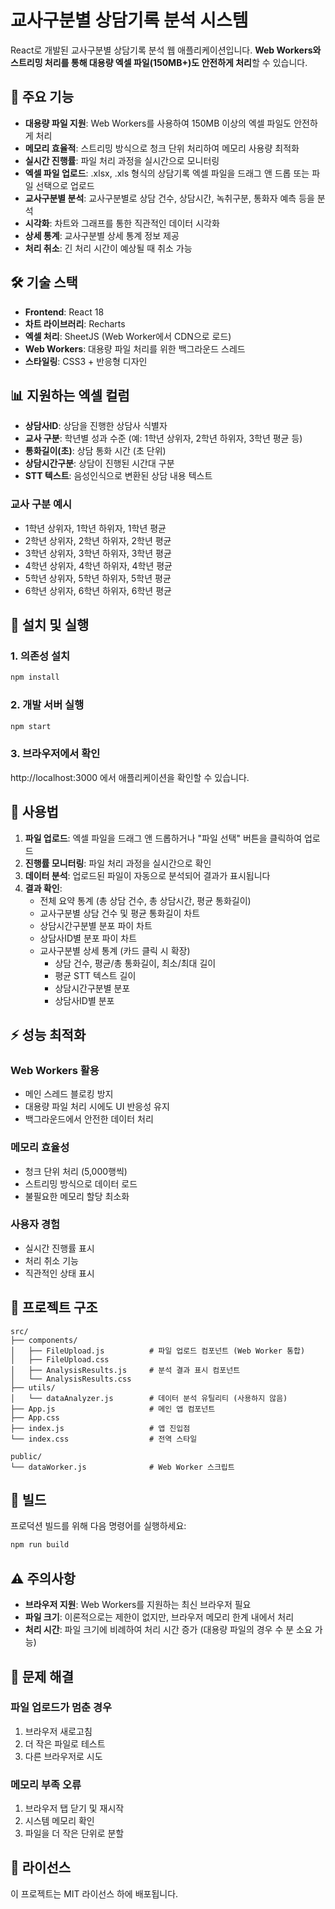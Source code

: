 # 교사구분별 상담기록 분석 시스템

React로 개발된 교사구분별 상담기록 분석 웹 애플리케이션입니다. **Web Workers와 스트리밍 처리를 통해 대용량 엑셀 파일(150MB+)도 안전하게 처리**할 수 있습니다.

## 🚀 주요 기능

- **대용량 파일 지원**: Web Workers를 사용하여 150MB 이상의 엑셀 파일도 안전하게 처리
- **메모리 효율적**: 스트리밍 방식으로 청크 단위 처리하여 메모리 사용량 최적화
- **실시간 진행률**: 파일 처리 과정을 실시간으로 모니터링
- **엑셀 파일 업로드**: .xlsx, .xls 형식의 상담기록 엑셀 파일을 드래그 앤 드롭 또는 파일 선택으로 업로드
- **교사구분별 분석**: 교사구분별로 상담 건수, 상담시간, 녹취구분, 통화자 예측 등을 분석
- **시각화**: 차트와 그래프를 통한 직관적인 데이터 시각화
- **상세 통계**: 교사구분별 상세 통계 정보 제공
- **처리 취소**: 긴 처리 시간이 예상될 때 취소 가능

## 🛠️ 기술 스택

- **Frontend**: React 18
- **차트 라이브러리**: Recharts
- **엑셀 처리**: SheetJS (Web Worker에서 CDN으로 로드)
- **Web Workers**: 대용량 파일 처리를 위한 백그라운드 스레드
- **스타일링**: CSS3 + 반응형 디자인

## 📊 지원하는 엑셀 컬럼

- **상담사ID**: 상담을 진행한 상담사 식별자
- **교사 구분**: 학년별 성과 수준 (예: 1학년 상위자, 2학년 하위자, 3학년 평균 등)
- **통화길이(초)**: 상담 통화 시간 (초 단위)
- **상담시간구분**: 상담이 진행된 시간대 구분
- **STT 텍스트**: 음성인식으로 변환된 상담 내용 텍스트

### 교사 구분 예시

- 1학년 상위자, 1학년 하위자, 1학년 평균
- 2학년 상위자, 2학년 하위자, 2학년 평균
- 3학년 상위자, 3학년 하위자, 3학년 평균
- 4학년 상위자, 4학년 하위자, 4학년 평균
- 5학년 상위자, 5학년 하위자, 5학년 평균
- 6학년 상위자, 6학년 하위자, 6학년 평균

## 🚀 설치 및 실행

### 1. 의존성 설치

```bash
npm install
```

### 2. 개발 서버 실행

```bash
npm start
```

### 3. 브라우저에서 확인

http://localhost:3000 에서 애플리케이션을 확인할 수 있습니다.

## 📖 사용법

1. **파일 업로드**: 엑셀 파일을 드래그 앤 드롭하거나 "파일 선택" 버튼을 클릭하여 업로드
2. **진행률 모니터링**: 파일 처리 과정을 실시간으로 확인
3. **데이터 분석**: 업로드된 파일이 자동으로 분석되어 결과가 표시됩니다
4. **결과 확인**:
   - 전체 요약 통계 (총 상담 건수, 총 상담시간, 평균 통화길이)
   - 교사구분별 상담 건수 및 평균 통화길이 차트
   - 상담시간구분별 분포 파이 차트
   - 상담사ID별 분포 파이 차트
   - 교사구분별 상세 통계 (카드 클릭 시 확장)
     - 상담 건수, 평균/총 통화길이, 최소/최대 길이
     - 평균 STT 텍스트 길이
     - 상담시간구분별 분포
     - 상담사ID별 분포

## ⚡ 성능 최적화

### Web Workers 활용

- 메인 스레드 블로킹 방지
- 대용량 파일 처리 시에도 UI 반응성 유지
- 백그라운드에서 안전한 데이터 처리

### 메모리 효율성

- 청크 단위 처리 (5,000행씩)
- 스트리밍 방식으로 데이터 로드
- 불필요한 메모리 할당 최소화

### 사용자 경험

- 실시간 진행률 표시
- 처리 취소 기능
- 직관적인 상태 표시

## 📁 프로젝트 구조

```
src/
├── components/
│   ├── FileUpload.js          # 파일 업로드 컴포넌트 (Web Worker 통합)
│   ├── FileUpload.css
│   ├── AnalysisResults.js     # 분석 결과 표시 컴포넌트
│   └── AnalysisResults.css
├── utils/
│   └── dataAnalyzer.js        # 데이터 분석 유틸리티 (사용하지 않음)
├── App.js                     # 메인 앱 컴포넌트
├── App.css
├── index.js                   # 앱 진입점
└── index.css                  # 전역 스타일

public/
└── dataWorker.js              # Web Worker 스크립트
```

## 🔧 빌드

프로덕션 빌드를 위해 다음 명령어를 실행하세요:

```bash
npm run build
```

## ⚠️ 주의사항

- **브라우저 지원**: Web Workers를 지원하는 최신 브라우저 필요
- **파일 크기**: 이론적으로는 제한이 없지만, 브라우저 메모리 한계 내에서 처리
- **처리 시간**: 파일 크기에 비례하여 처리 시간 증가 (대용량 파일의 경우 수 분 소요 가능)

## 🐛 문제 해결

### 파일 업로드가 멈춘 경우

1. 브라우저 새로고침
2. 더 작은 파일로 테스트
3. 다른 브라우저로 시도

### 메모리 부족 오류

1. 브라우저 탭 닫기 및 재시작
2. 시스템 메모리 확인
3. 파일을 더 작은 단위로 분할

## 📄 라이선스

이 프로젝트는 MIT 라이선스 하에 배포됩니다.
